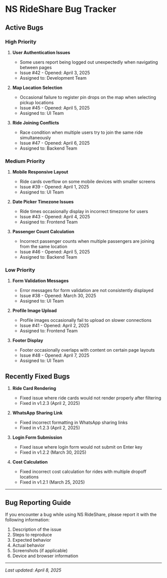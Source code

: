 # NS RideShare Bug Tracker

## Active Bugs

### High Priority
1. **User Authentication Issues**
   - Some users report being logged out unexpectedly when navigating between pages
   - Issue #42 - Opened: April 3, 2025
   - Assigned to: Development Team

2. **Map Location Selection**
   - Occasional failure to register pin drops on the map when selecting pickup locations
   - Issue #45 - Opened: April 5, 2025
   - Assigned to: UI Team

3. **Ride Joining Conflicts**
   - Race condition when multiple users try to join the same ride simultaneously
   - Issue #47 - Opened: April 6, 2025
   - Assigned to: Backend Team

### Medium Priority
1. **Mobile Responsive Layout**
   - Ride cards overflow on some mobile devices with smaller screens
   - Issue #39 - Opened: April 1, 2025
   - Assigned to: UI Team

2. **Date Picker Timezone Issues**
   - Ride times occasionally display in incorrect timezone for users
   - Issue #43 - Opened: April 4, 2025
   - Assigned to: Frontend Team

3. **Passenger Count Calculation**
   - Incorrect passenger counts when multiple passengers are joining from the same location
   - Issue #46 - Opened: April 5, 2025
   - Assigned to: Backend Team

### Low Priority
1. **Form Validation Messages**
   - Error messages for form validation are not consistently displayed
   - Issue #38 - Opened: March 30, 2025
   - Assigned to: UI Team

2. **Profile Image Upload**
   - Profile images occasionally fail to upload on slower connections
   - Issue #41 - Opened: April 2, 2025
   - Assigned to: Frontend Team

3. **Footer Display**
   - Footer occasionally overlaps with content on certain page layouts
   - Issue #48 - Opened: April 7, 2025
   - Assigned to: UI Team

## Recently Fixed Bugs

1. **Ride Card Rendering**
   - Fixed issue where ride cards would not render properly after filtering
   - Fixed in v1.2.3 (April 2, 2025)

2. **WhatsApp Sharing Link**
   - Fixed incorrect formatting in WhatsApp sharing links
   - Fixed in v1.2.3 (April 2, 2025)

3. **Login Form Submission**
   - Fixed issue where login form would not submit on Enter key
   - Fixed in v1.2.2 (March 30, 2025)

4. **Cost Calculation**
   - Fixed incorrect cost calculation for rides with multiple dropoff locations
   - Fixed in v1.2.1 (March 25, 2025)

---

## Bug Reporting Guide

If you encounter a bug while using NS RideShare, please report it with the following information:
1. Description of the issue
2. Steps to reproduce
3. Expected behavior
4. Actual behavior
5. Screenshots (if applicable)
6. Device and browser information

---
*Last updated: April 8, 2025*
